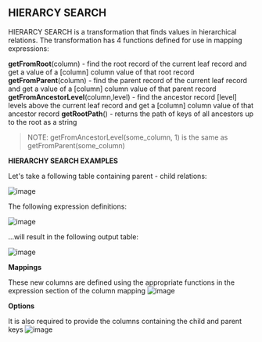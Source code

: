## **HIERARCY SEARCH**

HIERARCY SEARCH is a transformation that finds values in hierarchical relations.
The transformation has 4 functions defined for use in mapping expressions:

**getFromRoot**(column) - find the root record of the current leaf record and get a value of a [column] column value of that root record
**getFromParent**(column) - find the parent record of the current leaf record and get a value of a [column] column value of that parent record
**getFromAncestorLevel**(column,level) - find the ancestor record [level] levels above the current leaf record and get a [column] column value of that ancestor record
**getRootPath**() - returns the path of keys of all ancestors up to the root as a string
> NOTE: getFromAncestorLevel(some_column, 1) is the same as getFromParent(some_column)

**HIERARCHY SEARCH EXAMPLES**

Let's take a following table containing parent - child relations:

![image](.images/hierarchy_search1.png)

The following expression definitions:

![image](.images/hierarchy_search2.png)

...will result in the following output table:

![image](.images/hierarchy_search3.png)



**Mappings**

These new columns are defined using the appropriate functions in the expression section of the column mapping
![image](.images/hierarchy_search4.png)


**Options**

It is also required to provide the columns containing the child and parent keys
![image](.images/hierarchy_search5.png)
